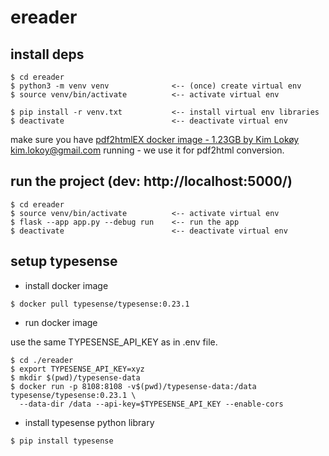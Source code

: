 # ereader



## install deps
```
$ cd ereader
$ python3 -m venv venv              <-- (once) create virtual env
$ source venv/bin/activate          <-- activate virtual env

$ pip install -r venv.txt           <-- install virtual env libraries
$ deactivate                        <-- deactivate virtual env
```

make sure you have [pdf2htmlEX docker image - 1.23GB by Kim Lokøy kim.lokoy@gmail.com](https://github.com/coolwanglu/pdf2htmlEX) running - we use it for pdf2html conversion. 

<!-- 
$ pip freeze > venv.txt             <-- (not required) list virtual env libraries 
-->

## run the project (dev: http://localhost:5000/)
```
$ cd ereader
$ source venv/bin/activate          <-- activate virtual env
$ flask --app app.py --debug run    <-- run the app
$ deactivate                        <-- deactivate virtual env
```

## setup typesense

- install docker image
```
$ docker pull typesense/typesense:0.23.1
```

- run docker image

use the same TYPESENSE_API_KEY as in .env file.

```
$ cd ./ereader
$ export TYPESENSE_API_KEY=xyz
$ mkdir $(pwd)/typesense-data
$ docker run -p 8108:8108 -v$(pwd)/typesense-data:/data typesense/typesense:0.23.1 \
  --data-dir /data --api-key=$TYPESENSE_API_KEY --enable-cors
```

- install typesense python library
```
$ pip install typesense
```